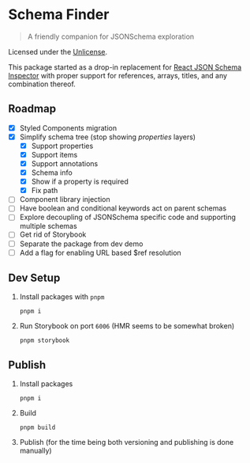 # Schema Finder

> A friendly companion for JSONSchema exploration

Licensed under the [Unlicense].

This package started as a drop-in replacement for [React JSON Schema Inspector]
with proper support for references, arrays, titles, and any combination thereof.

## Roadmap

- [x] Styled Components migration
- [x] Simplify schema tree (stop showing _properties_ layers)
  - [x] Support properties
  - [x] Support items
  - [x] Support annotations
  - [x] Schema info
  - [x] Show if a property is required
  - [x] Fix path
- [ ] Component library injection
- [ ] Have boolean and conditional keywords act on parent schemas
- [ ] Explore decoupling of JSONSchema specific code and supporting multiple
      schemas
- [ ] Get rid of Storybook
- [ ] Separate the package from dev demo
- [ ] Add a flag for enabling URL based $ref resolution

## Dev Setup

1. Install packages with `pnpm`
   ```
   pnpm i
   ```
1. Run Storybook on port `6006` (HMR seems to be somewhat broken)
   ```
   pnpm storybook
   ```

## Publish

1. Install packages
   ```
   pnpm i
   ```
1. Build
   ```
   pnpm build
   ```
1. Publish (for the time being both versioning and publishing is done manually)

[react json schema inspector]:
  https://github.com/CarstenWickner/react-jsonschema-inspector
[unlicense]: ./LICENSE
